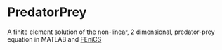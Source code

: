 # PredatorPrey
A finite element solution of the non-linear, 2 dimensional, predator-prey equation in MATLAB and [FEniCS](https://fenicsproject.org/olddocs/dolfin/latest/python/index.html)
